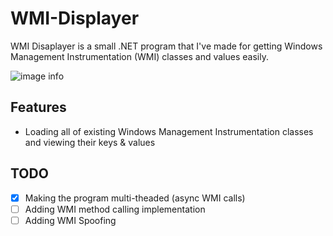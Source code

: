 # WMI-Displayer
WMI Disaplayer is a small .NET program that I've made for getting Windows Management Instrumentation (WMI) classes and values easily. 

![image info](https://raw.githubusercontent.com/acessors/WMI-Displayer/main/images/sample.png)

## Features
- Loading all of existing Windows Management Instrumentation classes and viewing their keys & values
## TODO
- [x] Making the program multi-theaded (async WMI calls)
- [ ] Adding WMI method calling implementation
- [ ] Adding WMI Spoofing
